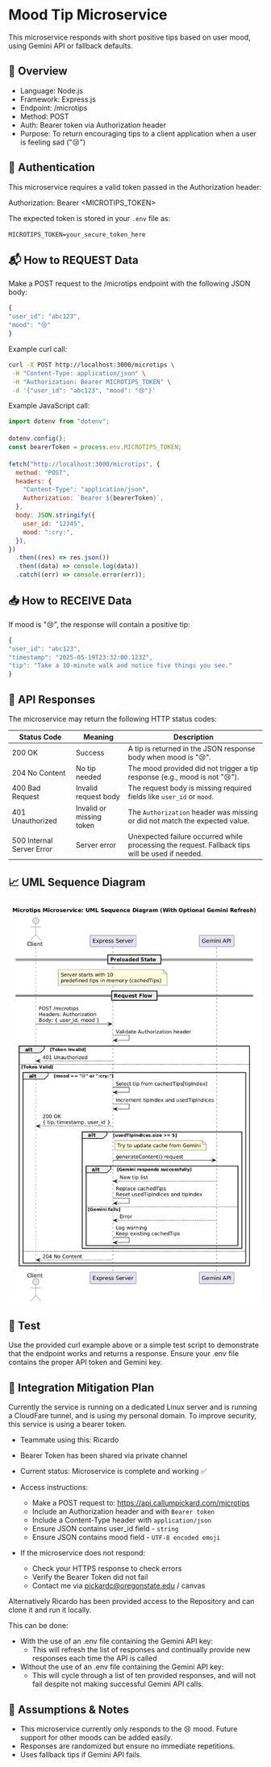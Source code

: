 # Mood Tip Microservice

This microservice responds with short positive tips based on user mood, using Gemini API or fallback defaults.

## 📌 Overview

- Language: Node.js
- Framework: Express.js
- Endpoint: /microtips
- Method: POST
- Auth: Bearer token via Authorization header
- Purpose: To return encouraging tips to a client application when a user is feeling sad ("😢")

## 🔐 Authentication

This microservice requires a valid token passed in the Authorization header:

Authorization: Bearer <MICROTIPS_TOKEN>

The expected token is stored in your `.env` file as:

`MICROTIPS_TOKEN=your_secure_token_here`

## 📬 How to REQUEST Data

Make a POST request to the /microtips endpoint with the following JSON body:

```js
{
"user_id": "abc123",
"mood": "😢"
}
```

Example curl call:

```bash
curl -X POST http://localhost:3000/microtips \
 -H "Content-Type: application/json" \
 -H "Authorization: Bearer MICROTIPS_TOKEN" \
 -d '{"user_id": "abc123", "mood": "😢"}'
```

Example JavaScript call:

```js
import dotenv from "dotenv";

dotenv.config();
const bearerToken = process.env.MICROTIPS_TOKEN;

fetch("http://localhost:3000/microtips", {
  method: "POST",
  headers: {
    "Content-Type": "application/json",
    Authorization: `Bearer ${bearerToken}`,
  },
  body: JSON.stringify({
    user_id: "12345",
    mood: ":cry:",
  }),
})
  .then((res) => res.json())
  .then((data) => console.log(data))
  .catch((err) => console.error(err));
```

## 📥 How to RECEIVE Data

If mood is "😢", the response will contain a positive tip:

```js
{
"user_id": "abc123",
"timestamp": "2025-05-19T23:32:00.123Z",
"tip": "Take a 10-minute walk and notice five things you see."
}
```

## 📡 API Responses

The microservice may return the following HTTP status codes:

| Status Code               | Meaning                  | Description                                                                                     |
| ------------------------- | ------------------------ | ----------------------------------------------------------------------------------------------- |
| 200 OK                    | Success                  | A tip is returned in the JSON response body when mood is "😢".                                  |
| 204 No Content            | No tip needed            | The mood provided did not trigger a tip response (e.g., mood is not "😢").                      |
| 400 Bad Request           | Invalid request body     | The request body is missing required fields like `user_id` or `mood`.                           |
| 401 Unauthorized          | Invalid or missing token | The `Authorization` header was missing or did not match the expected value.                     |
| 500 Internal Server Error | Server error             | Unexpected failure occurred while processing the request. Fallback tips will be used if needed. |

## 📈 UML Sequence Diagram

![UML Sequence Diagram](./diagram.png)

## 🧪 Test

Use the provided curl example above or a simple test script to demonstrate that the endpoint works and returns a response. Ensure your .env file contains the proper API token and Gemini key.

## 🧯 Integration Mitigation Plan

Currently the service is running on a dedicated Linux server and is running a CloudFare tunnel, and is using my personal domain. To improve security, this service is using a bearer token.

- Teammate using this: Ricardo
- Bearer Token has been shared via private channel
- Current status: Microservice is complete and working ✅
- Access instructions:

  - Make a POST request to: https://api.callumpickard.com/microtips
  - Include an Authorization header and with `Bearer token`
  - Include a Content-Type header with `application/json`
  - Ensure JSON contains user_id field - `string`
  - Ensure JSON contains mood field - `UTF-8 encoded emoji`

- If the microservice does not respond:
  - Check your HTTPS response to check errors
  - Verify the Bearer Token did not fail
  - Contact me via pickardc@oregonstate.edu / canvas

Alternatively Ricardo has been provided access to the Repository and can clone it and run it locally.

This can be done:

- With the use of an .env file containing the Gemini API key:
  - This will refresh the list of responses and continually provide new responses each time the API is called
- Without the use of an .env file containing the Gemini API key:
  - This will cycle through a list of ten provided responses, and will not fail despite not making successful Gemini API calls.

## 📎 Assumptions & Notes

- This microservice currently only responds to the 😢 mood. Future support for other moods can be added easily.
- Responses are randomized but ensure no immediate repetitions.
- Uses fallback tips if Gemini API fails.
